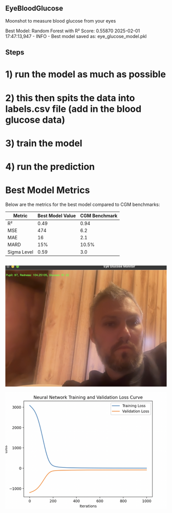 ## EyeBloodGlucose
Moonshot to measure blood glucose from your eyes

Best Model: Random Forest with R² Score: 0.55870
2025-02-01 17:47:13,947 - INFO - Best model saved as: eye_glucose_model.pkl

## Steps

# 1) run the model as much as possible
# 2) this then spits the data into labels.csv file (add in the blood glucose data)
# 3) train the model
# 4) run the prediction

# Best Model Metrics

Below are the metrics for the best model compared to CGM benchmarks:

| Metric       | Best Model Value | CGM Benchmark |
|--------------|------------------|---------------|
| R²           | 0.49             | 0.94          |
| MSE          | 474              | 6.2           |
| MAE          | 16               | 2.1           |
| MARD         | 15%              | 10.5%         |
| Sigma Level  | 0.59             | 3.0           |


##

![Image](pngfiles/1.png)

![Image](pngfiles/2.png)

